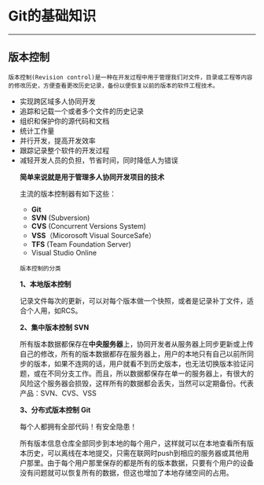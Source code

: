 # Git的基础知识

---



## 版本控制

```
版本控制(Revision control)是一种在开发过程中用于管理我们对文件，目录或工程等内容的修改历史，方便查看更改历史记录，备份以便恢复以前的版本的软件工程技术。
```

<ul>
    <li>实现跨区域多人协同开发</li>
    <li>追踪和记载一个或者多个文件的历史记录</li>
    <li>组织和保护你的源代码和文档</li>
    <li>统计工作量</li>
    <li>并行开发，提高开发效率</li>
    <li>跟踪记录整个软件的开发过程</li>
    <li>减轻开发人员的负担，节省时间，同时降低人为错误</li>

**简单来说就是用于管理多人协同开发项目的技术**

主流的版本控制器有如下这些：

- **Git**
- **SVN**  (Subversion)
- **CVS**  (Concurrent Versions System)
- **VSS**（Micorosoft Visual SourceSafe）
- **TFS**  (Team Foundation Server)
- Visual Studio Online

```
版本控制的分类
```

**1、本地版本控制**

记录文件每次的更新，可以对每个版本做一个快照，或者是记录补丁文件，适合个人用，如RCS。

**2、集中版本控制 SVN**

所有版本数据都保存在**中央服务器**上，协同开发者从服务器上同步更新或上传自己的修改，所有的版本数据都存在服务器上，用户的本地只有自己以前所同步的版本，如果不连网的话，用户就看不到历史版本，也无法切换版本验证问题，或在不同分支工作。而且，所以数据都保存在单一的服务器上，有很大的风险这个服务器会损毁，这样所有的数据都会丢失，当然可以定期备份。代表产品：SVN、CVS、VSS

**3、分布式版本控制 Git**

每个人都拥有全部代码！有安全隐患！

所有版本信息仓库全部同步到本地的每个用户，这样就可以在本地查看所有版本历史，可以离线在本地提交，只需在联网时push到相应的服务器或其他用户那里。由于每个用户那里保存的都是所有的版本数据，只要有个用户的设备没有问题就可以恢复所有的数据，但这也增加了本地存储空间的占用。